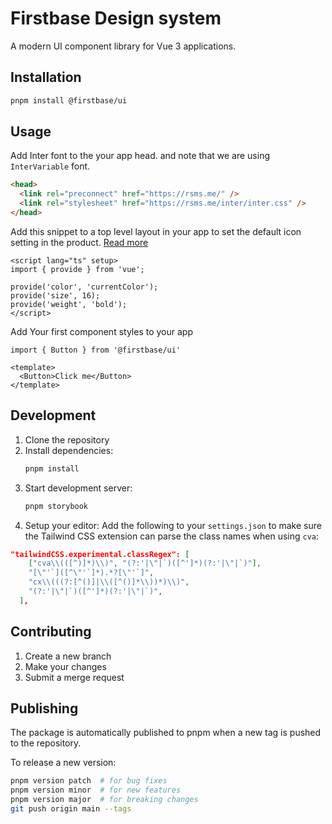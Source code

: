 # Firstbase Design system

A modern UI component library for Vue 3 applications.

## Installation

```bash
pnpm install @firstbase/ui
```

## Usage

Add Inter font to the your app head. and note that we are using `InterVariable` font.

```html
<head>
  <link rel="preconnect" href="https://rsms.me/" />
  <link rel="stylesheet" href="https://rsms.me/inter/inter.css" />
</head>
```

Add this snippet to a top level layout in your app to set the default icon setting in the product. [Read more](https://github.com/PhosphorIcons/Phosphor-Vue)

```vue
<script lang="ts" setup>
import { provide } from 'vue';

provide('color', 'currentColor');
provide('size', 16);
provide('weight', 'bold');
</script>
```

Add Your first component styles to your app

```vue
import { Button } from '@firstbase/ui'

<template>
  <Button>Click me</Button>
</template>
```

## Development

1. Clone the repository
2. Install dependencies:
   ```bash
   pnpm install
   ```
3. Start development server:
   ```bash
   pnpm storybook
   ```
4. Setup your editor:
   Add the following to your `settings.json` to make sure the Tailwind CSS extension can parse the class names when using `cva`:

```json
"tailwindCSS.experimental.classRegex": [
    ["cva\\(([^)]*)\\)", "(?:'|\"|`)([^']*)(?:'|\"|`)"],
    "[\"'`]([^\"'`]*).*?[\"'`]",
    "cx\\(((?:[^()]|\\([^()]*\\))*)\\)",
    "(?:'|\"|`)([^']*)(?:'|\"|`)",
  ],
```

## Contributing

1. Create a new branch
2. Make your changes
3. Submit a merge request

## Publishing

The package is automatically published to pnpm when a new tag is pushed to the repository.

To release a new version:

```bash
pnpm version patch  # for bug fixes
pnpm version minor  # for new features
pnpm version major  # for breaking changes
git push origin main --tags
```
